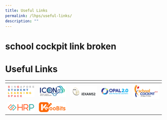 ```yaml
---
title: Useful Links
permalink: /lhps/useful-links/
description: ""
---
```

# school cockpit link broken
# Useful Links

<table>
<thead>
  <tr>
    <th></th>
    <th></th>
    <th></th>
    <th></th>
    <th></th>
  </tr>
</thead>
<tbody>
  <tr>
    <td><a href="https://vle.learning.moe.edu.sg/login" target = "_blank"> <img src="/images/Lphs/SLS_1.jpg" style="width:100px"></a></td>
    <td><a href="https://icon.moe.edu.sg/" target = "_blank"> <img src="/images/Lphs/icon%20logo.png" style="width:100px"></a></td>
    <td><a href="https://iexams.seab.gov.sg/" target = "_blank"> <img src="/images/Lphs/iexams.png" style="width:100px"></a></td>
    <td><a href="https://idm.opal2.moe.edu.sg/account/login?returnUrl=%2F" target = "_blank"> <img src="/images/Lphs/opal.png" style="width:100px"></a></td>
    <td><a href="https://schoolcockpit.moe.gov.sg/" target = "_blank"> <img src="/images/Lphs/school%20cockpit.jpg" style="width:100px"></a></td>
  </tr>
  <tr>
    <td><a href="https://www.hrp.gov.sg/hrp/#/" target = "_blank"> <img src="/images/Lphs/HRP.png" style="width:100px"></a></td>
    <td><a href="https://member.koobits.com/" target = "_blank"> <img src="/images/Lphs/koobits.png" style="width:100px"></a></td>
    <td></td>
    <td></td>
    <td></td>
  </tr>
</tbody>
</table>